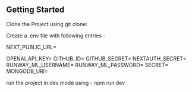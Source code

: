 ## Getting Started

Clone the Project using git clone:

Create a .env file with following entries -

NEXT_PUBLIC_URL=

OPENAI_API_KEY=
GITHUB_ID=
GITHUB_SECRET=
NEXTAUTH_SECRET=
RUNWAY_ML_USERNAME=
RUNWAY_ML_PASSWORD=
SECRET=
MONGODB_URI=

run the project in dev mode using -
npm run dev

